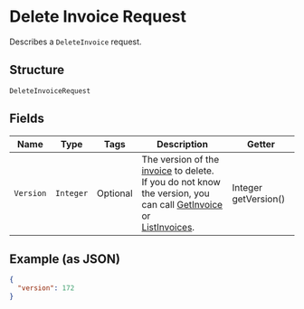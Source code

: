 
# Delete Invoice Request

Describes a `DeleteInvoice` request.

## Structure

`DeleteInvoiceRequest`

## Fields

| Name | Type | Tags | Description | Getter |
|  --- | --- | --- | --- | --- |
| `Version` | `Integer` | Optional | The version of the [invoice](#type-invoice) to delete.<br>If you do not know the version, you can call [GetInvoice](#endpoint-Invoices-GetInvoice) or<br>[ListInvoices](#endpoint-Invoices-ListInvoices). | Integer getVersion() |

## Example (as JSON)

```json
{
  "version": 172
}
```

